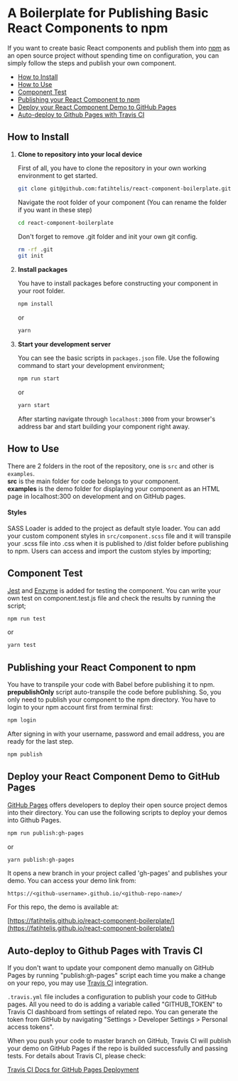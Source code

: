 # A Boilerplate for Publishing Basic React Components to npm

If you want to create basic React components and publish them into [npm](https://www.npmjs.com/) as an open source project without spending time on configuration, you can simply follow the steps and publish your own component.

- [How to Install](#how-to-install)
- [How to Use](#how-to-use)
- [Component Test](#component-test)
- [Publishing your React Component to npm](#publishing-your-react-component-to-npm)
- [Deploy your React Component Demo to GitHub Pages](#deploy-your-react-component-demo-to-github-pages)
- [Auto-deploy to Github Pages with Travis CI](#auto-deploy-to-github-pages-with-travis-ci)

## How to Install

1. **Clone to repository into your local device**

   First of all, you have to clone the repository in your own working environment to get started.

   ```bash
   git clone git@github.com:fatihtelis/react-component-boilerplate.git
   ```

   Navigate the root folder of your component (You can rename the folder if you want in these step)

   ```bash
   cd react-component-boilerplate
   ```

   Don't forget to remove .git folder and init your own git config.

   ```bash
   rm -rf .git
   git init
   ```

2. **Install packages**

   You have to install packages before constructing your component in your root folder.

   ```bash
   npm install
   ```

   or

   ```bash
   yarn
   ```

3. **Start your development server**

   You can see the basic scripts in `packages.json` file. Use the following command to start your development environment;

   ```bash
   npm run start
   ```

   or

   ```bash
   yarn start
   ```

   After starting navigate through `localhost:3000` from your browser's address bar and start building your component right away.

## How to Use

There are 2 folders in the root of the repository, one is `src` and other is `examples`.  
**src** is the main folder for code belongs to your component.  
**examples** is the demo folder for displaying your component as an HTML page in localhost:300 on development and on GitHub pages.

#### Styles

SASS Loader is added to the project as default style loader. You can add your custom component styles in `src/component.scss` file and it will transpile your .scss file into .css when it is published to /dist folder before publishing to npm. Users can access and import the custom styles by importing;

## Component Test

[Jest](https://jestjs.io/) and [Enzyme](https://airbnb.io/enzyme/) is added for testing the component. You can write your own test on component.test.js file and check the results by running the script;

```bash
npm run test
```

or

```bash
yarn test
```

## Publishing your React Component to npm

You have to transpile your code with Babel before publishing it to npm. **prepublishOnly** script auto-transpile the code before publishing. So, you only need to publish your component to the npm directory. You have to login to your npm account first from terminal first:

```bash
npm login
```

After signing in with your username, password and email address, you are ready for the last step.

```bash
npm publish
```

## Deploy your React Component Demo to GitHub Pages

[GitHub Pages](https://pages.github.com/) offers developers to deploy their open source project demos into their directory. You can use the following scripts to deploy your demos into Github Pages.

```bash
npm run publish:gh-pages
```

or

```bash
yarn publish:gh-pages
```

It opens a new branch in your project called 'gh-pages' and publishes your demo. You can access your demo link from:

`https://<github-username>.github.io/<github-repo-name>/`

For this repo, the demo is available at:

[https://fatihtelis.github.io/react-component-boilerplate/](https://fatihtelis.github.io/react-component-boilerplate/)

## Auto-deploy to Github Pages with Travis CI

If you don't want to update your component demo manually on GitHub Pages by running "publish:gh-pages" script each time you make a change on your repo, you may use [Travis CI](https://travis-ci.org/) integration.

`.travis.yml` file includes a configuration to publish your code to GitHub pages. All you need to do is adding a variable called "GITHUB_TOKEN" to Travis CI dashboard from settings of related repo. You can generate the token from GitHub by navigating "Settings > Developer Settings > Personal access tokens".

When you push your code to master branch on GitHub, Travis CI will publish your demo on GitHub Pages if the repo is builded successfully and passing tests. For details about Travis CI, please check:

[Travis CI Docs for GitHub Pages Deployment](https://docs.travis-ci.com/user/deployment/pages/)
